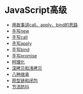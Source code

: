 <!--
 * @Description: 目录
 * @Author: ygp
 * @Date: 2021-02-21 19:06:19
 * @LastEditors: ygp
 * @LastEditTime: 2021-04-05 03:28:14
-->
# JavaScript高级
- [用故事讲call、apply、bind的思路](story/story.js)
- [手写new](write_new.js)
- [手写call](write_call.js)
- [手写apply](write_apply.js)
- [手写bind](write_bind.js)
- [手写promise](write_promise.js)
- [柯理化](curry.js)
- [深拷贝和浅拷贝](write_copy.js)
- [八种继承](inheritance.js)
- [原型链和闭包](prototype_chain.js)
- [节流防抖](throttle_debounce.js)


